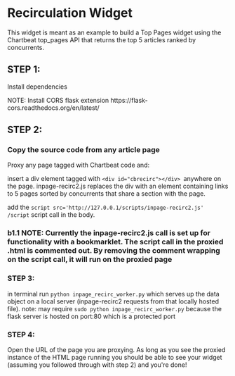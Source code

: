 <h1>Recirculation Widget</h1>

This widget is meant as an example to build a Top Pages widget using the Chartbeat top_pages API that returns the top 5 articles ranked by concurrents.

<h2>STEP 1:</h2>
<p>Install dependencies</p>

<p>NOTE: Install CORS flask extension https://flask-cors.readthedocs.org/en/latest/</p>

<h2>STEP 2:</h2>

<h3>Copy the source code from any article page</h3> 

<p>Proxy any page tagged with Chartbeat code and:</p> 
<p>insert a div element tagged with <code>&lt;div id=&quot;cbrecirc&quot;&gt;&lt;/div&gt; </code>anywhere on the page. inpage-recirc2.js replaces the div with an element containing links to 5 pages sorted by concurrents that share a section with the page.</p>
<p>add the <code>script src='http://127.0.0.1/scripts/inpage-recirc2.js' /script</code> script call in the body.</p>
<h3>b1.1 NOTE: Currently the inpage-recirc2.js call is set up for functionality with a bookmarklet. The script call in the proxied .html is commented out. By removing the comment wrapping on the script call, it will run on the proxied page</h3>
  
<h3>STEP 3:</h3>
<p>in terminal run <code>python inpage_recirc_worker.py</code> which serves up the data object on a local server (inpage-recirc2 requests from that locally hosted file). note: may require <code>sudo python inpage_recirc_worker.py</code> because the flask server is hosted on port:80 which is a protected port</p>

<h3>STEP 4:</h3>
<p>Open the URL of the page you are proxying. As long as you see the proxied instance of the HTML page running you should be able to see your widget (assuming you followed through with step 2) and you're done!</p>
<!-- 
concerns/ideas: 
1) links currently work on gizmodo but paths sometimes do not link when widget is run on other sites
2) thumbnails, or something aesthetically pleasing would be good
3) inherits css of particular div element (p, a, div, etc) but concerns of structural flexibility (i.e., where the div is inserted on the page affecting appearance) 
 -->



